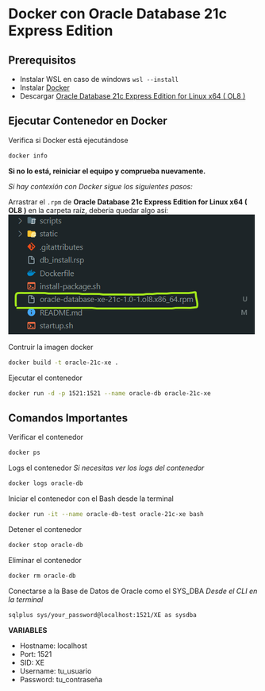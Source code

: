 # Docker con Oracle Database 21c Express Edition

## Prerequisitos

- Instalar WSL en caso de windows `wsl --install`
- Instalar [Docker](https://docs.docker.com/get-docker/)
- Descargar [Oracle Database 21c Express Edition for Linux x64 ( OL8 )](https://www.oracle.com/mx/database/technologies/xe-downloads.html)

## Ejecutar Contenedor en Docker

Verifica si Docker está ejecutándose
```bash
docker info
```
**Si no lo está, reiniciar el equipo y comprueba nuevamente.**

*Si hay contexión con Docker sigue los siguientes pasos:*

Arrastrar el `.rpm` de **Oracle Database 21c Express Edition for Linux x64 ( OL8 )** en la carpeta raíz, debería quedar algo así: <br />
<img src='./static/imgs/ODBS21cXE-Screenshot.png'><img>

Contruir la imagen docker
```bash
docker build -t oracle-21c-xe .
```

Ejecutar el contenedor
```bash
docker run -d -p 1521:1521 --name oracle-db oracle-21c-xe
```

## Comandos Importantes

Verificar el contenedor
```bash
docker ps
```

Logs el contenedor
*Si necesitas ver los logs del contenedor*
```bash
docker logs oracle-db
```

Iniciar el contenedor con el Bash desde la terminal
```bash
docker run -it --name oracle-db-test oracle-21c-xe bash
```

Detener el contenedor
```bash
docker stop oracle-db
```

Eliminar el contenedor
```bash
docker rm oracle-db
```

Conectarse a la Base de Datos de Oracle como el SYS_DBA
*Desde el CLI en la terminal*
```bash
sqlplus sys/your_password@localhost:1521/XE as sysdba
```
**VARIABLES**
- Hostname: localhost
- Port: 1521
- SID: XE
- Username: tu_usuario
- Password: tu_contraseña
